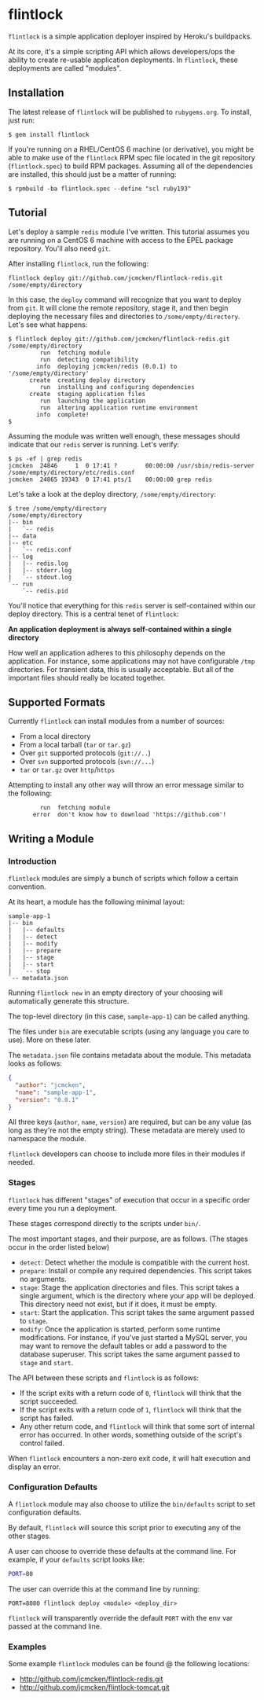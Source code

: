 # flintlock

``flintlock`` is a simple application deployer inspired by Heroku's buildpacks. 

At its core, it's a simple scripting API which allows developers/ops the ability
to create re-usable application deployments. In ``flintlock``, these deployments 
are called "modules".

## Installation

The latest release of ``flintlock`` will be published to ``rubygems.org``. To install,
just run:

```console
$ gem install flintlock
```

If you're running on a RHEL/CentOS 6 machine (or derivative), you might be able to
make use of the ``flintlock`` RPM spec file located in the git repository 
(``flintlock.spec``) to build RPM packages. Assuming all of the dependencies are
installed, this should just be a matter of running:

```console
$ rpmbuild -ba flintlock.spec --define "scl ruby193"
```

## Tutorial

Let's deploy a sample ``redis`` module I've written. This tutorial assumes you 
are running on a CentOS 6 machine with access to the EPEL package repository.
You'll also need ``git``.

After installing ``flintlock``, run the following:

```console
flintlock deploy git://github.com/jcmcken/flintlock-redis.git /some/empty/directory
```

In this case, the ``deploy`` command will recognize that you want to deploy from ``git``.
It will clone the remote repository, stage it, and then begin deploying the necessary
files and directories to ``/some/empty/directory``. Let's see what happens:


```console
$ flintlock deploy git://github.com/jcmcken/flintlock-redis.git /some/empty/directory
         run  fetching module
         run  detecting compatibility
        info  deploying jcmcken/redis (0.0.1) to '/some/empty/directory'
      create  creating deploy directory
         run  installing and configuring dependencies
      create  staging application files
         run  launching the application
         run  altering application runtime environment
        info  complete!
$
```

Assuming the module was written well enough, these messages should indicate that our
``redis`` server is running. Let's verify:

```console
$ ps -ef | grep redis
jcmcken  24846     1  0 17:41 ?        00:00:00 /usr/sbin/redis-server /some/empty/directory/etc/redis.conf
jcmcken  24865 19343  0 17:41 pts/1    00:00:00 grep redis
```

Let's take a look at the deploy directory, ``/some/empty/directory``:

```console
$ tree /some/empty/directory
/some/empty/directory
|-- bin
|   `-- redis
|-- data
|-- etc
|   `-- redis.conf
|-- log
|   |-- redis.log
|   |-- stderr.log
|   `-- stdout.log
`-- run
    `-- redis.pid
```

You'll notice that everything for this ``redis`` server is self-contained within our deploy
directory. This is a central tenet of ``flintlock``:

**An application deployment is always self-contained within a single directory**

How well an application adheres to this philosophy depends on the application. For instance,
some applications may not have configurable ``/tmp`` directories. For transient data, this
is usually acceptable. But all of the important files should really be located together.

## Supported Formats

Currently ``flintlock`` can install modules from a number of sources:

* From a local directory
* From a local tarball (``tar`` or ``tar.gz``)
* Over ``git`` supported protocols (``git://..``)
* Over ``svn`` supported protocols (``svn://...``)
* ``tar`` or ``tar.gz`` over ``http``/``https``

Attempting to install any other way will throw an error message similar to the following:

```console
         run  fetching module
       error  don't know how to download 'https://github.com'!
```

## Writing a Module

### Introduction

``flintlock`` modules are simply a bunch of scripts which follow a certain convention.

At its heart, a module has the following minimal layout:

```text
sample-app-1
|-- bin
|   |-- defaults
|   |-- detect
|   |-- modify
|   |-- prepare
|   |-- stage
|   |-- start
|   `-- stop
`-- metadata.json
```

Running ``flintlock new`` in an empty directory of your choosing will automatically
generate this structure.

The top-level directory (in this case, ``sample-app-1``) can be called anything. 

The files under ``bin`` are executable scripts (using any language you care to
use). More on these later.

The ``metadata.json`` file contains metadata about the module. This metadata looks as follows:

```json
{
  "author": "jcmcken",
  "name": "sample-app-1",
  "version": "0.0.1"
}
```

All three keys (``author``, ``name``, ``version``) are required, but can be any value
(as long as they're not the empty string). These metadata are merely used to namespace 
the module.

``flintlock`` developers can choose to include more files in their modules if needed.

### Stages

``flintlock`` has different "stages" of execution that occur in a specific order every time
you run a deployment.

These stages correspond directly to the scripts under ``bin/``.

The most important stages, and their purpose, are as follows. (The stages occur in the order listed below)

* ``detect``: Detect whether the module is compatible with the current host.
* ``prepare``: Install or compile any required dependencies. This script takes no arguments.
* ``stage``: Stage the application directories and files. This script takes a single argument,
  which is the directory where your app will be deployed. This directory need not exist, but if
  it does, it must be empty.
* ``start``: Start the application. This script takes the same argument passed to ``stage``.
* ``modify``: Once the application is started, perform some runtime modifications. For instance,
  if you've just started a MySQL server, you may want to remove the default tables or add a 
  password to the database superuser. This script takes the same argument passed to ``stage``
  and ``start``.

The API between these scripts and ``flintlock`` is as follows:

* If the script exits with a return code of ``0``, ``flintlock`` will think that the script
  succeeded.
* If the script exits with a return code of ``1``, ``flintlock`` will think that the script
  has failed.
* Any other return code, and ``flintlock`` will think that some sort of internal error has
  occurred. In other words, something outside of the script's control failed.

When ``flintlock`` encounters a non-zero exit code, it will halt execution and display an
error.

### Configuration Defaults

A ``flintlock`` module may also choose to utilize the ``bin/defaults`` script to set
configuration defaults.

By default, ``flintlock`` will source this script prior to executing any of the other 
stages.

A user can choose to override these defaults at the command line. For example, if your
``defaults`` script looks like:

```bash
PORT=80
```

The user can override this at the command line by running:

```console
PORT=8080 flintlock deploy <module> <deploy_dir>
```

``flintlock`` will transparently override the default ``PORT`` with the env var passed at the
command line.

### Examples

Some example ``flintlock`` modules can be found @ the following locations:

* http://github.com/jcmcken/flintlock-redis.git
* http://github.com/jcmcken/flintlock-tomcat.git
